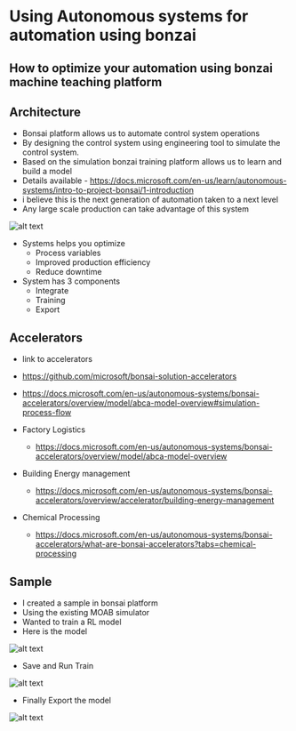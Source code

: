 # Using Autonomous systems for automation using bonzai

## How to optimize your automation using bonzai machine teaching platform

## Architecture

- Bonsai platform allows us to automate control system operations
- By designing the control system using engineering tool to simulate the control system.
- Based on the simulation bonzai training platform allows us to learn and build a model
- Details available - https://docs.microsoft.com/en-us/learn/autonomous-systems/intro-to-project-bonsai/1-introduction
- i believe this is the next generation of automation taken to a next level
- Any large scale production can take advantage of this system

![alt text](https://github.com/balakreshnan/Samples2021/blob/main/bonsai/images/bonsaiarch.png "Service Health")

- Systems helps you optimize
    - Process variables
    - Improved production efficiency
    - Reduce downtime
- System has 3 components
    - Integrate
    - Training
    - Export

## Accelerators

- link to accelerators
- https://github.com/microsoft/bonsai-solution-accelerators
- https://docs.microsoft.com/en-us/autonomous-systems/bonsai-accelerators/overview/model/abca-model-overview#simulation-process-flow

- Factory Logistics
    - https://docs.microsoft.com/en-us/autonomous-systems/bonsai-accelerators/overview/model/abca-model-overview
- Building Energy management
    - https://docs.microsoft.com/en-us/autonomous-systems/bonsai-accelerators/overview/accelerator/building-energy-management
- Chemical Processing
    - https://docs.microsoft.com/en-us/autonomous-systems/bonsai-accelerators/what-are-bonsai-accelerators?tabs=chemical-processing

## Sample

- I created a sample in bonsai platform
- Using the existing MOAB simulator
- Wanted to train a RL model 
- Here is the model

![alt text](https://github.com/balakreshnan/Samples2021/blob/main/bonsai/images/bonsaisample1.jpg "Service Health")

- Save and Run Train

![alt text](https://github.com/balakreshnan/Samples2021/blob/main/bonsai/images/bonsaisample2.jpg "Service Health")

- Finally Export the model

![alt text](https://github.com/balakreshnan/Samples2021/blob/main/bonsai/images/bonsaisample3.jpg "Service Health")